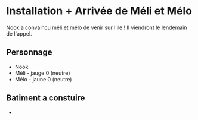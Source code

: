 # Installation + Arrivée de Méli et Mélo

Nook a convaincu méli et mélo de venir sur l'ile !
Il viendront le lendemain de l'appel.

## Personnage

- Nook
- Méli - jauge 0 (neutre)
- Mélo - jaune 0 (neutre)

## Batiment a constuire

- 